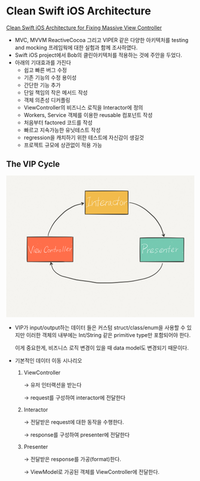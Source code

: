 # Clean Swift iOS Architecture

[Clean Swift iOS Architecture for Fixing Massive View Controller](https://clean-swift.com/clean-swift-ios-architecture/)

- MVC, MVVM ReactiveCocoa 그리고 VIPER 같은 다양한 아키텍처를 testing and mocking 프레임웍에 대한 실험과 함께 조사하였다.
- Swift iOS project에서 Bob의 클린아키텍처를 적용하는 것에 주안을 두었다.
- 아래의 기대효과를 가진다
    - 쉽고 빠른 버그 수정
    - 기존 기능의 수정 용이성
    - 간단한 기능 추가
    - 단일 책임의 작은 메서드 작성
    - 객체 의존성 디커플링
    - ViewController의 비즈니스 로직을 Interactor에 정의
    - Workers, Service 객체를 이용한 reusable 컴포넌트 작성
    - 처음부터 factored 코드를 작성
    - 빠르고 지속가능한 유닛테스트 작성
    - regression을 캐치하기 위한 테스트에 자신감이 생길것
    - 프로젝트 규모에 상관없이 적용 가능

## The VIP Cycle

![Clean%20Swift%20iOS%20Architecture%20efcd6bde224e4ea1bf98f18b7b51f163/image.png](Clean%20Swift%20iOS%20Architecture%20efcd6bde224e4ea1bf98f18b7b51f163/image.png)

- VIP가 input/output하는 데이터 들은 커스텀 struct/class/enum을 사용할 수 있지만 이러한 객체의 내부에는 Int/String 같은 primitive type만 포함되어야 한다.

    이게 중요한게, 비즈니스 로직 변경이 있을 때 data model도 변경되기 때문이다.

- 기본적인 데이터 이동 시나리오
    1. ViewController 

        → 유저 인터랙션을 받는다 

        → request를 구성하여 interactor에 전달한다

    2. Interactor

        → 전달받은 request에 대한 동작을 수행한다.

        → response를 구성하여 presenter에 전달한다

    3. Presenter

        → 전달받은 response를 가공(format)한다.

        → ViewModel로 가공된 객체를 ViewController에 전달한다.
